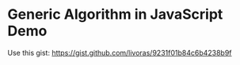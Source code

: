 # Generic Algorithm in JavaScript Demo

Use this gist: https://gist.github.com/livoras/9231f01b84c6b4238b9f
